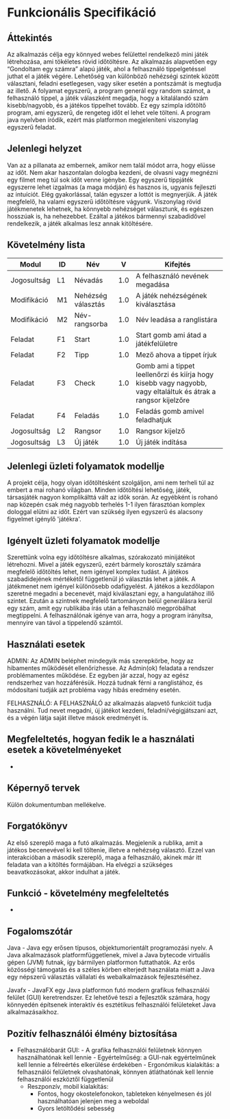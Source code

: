 # Funkcionális Specifikáció

## Áttekintés

Az alkalmazás célja egy könnyed webes felülettel rendelkező mini játék létrehozása, ami tökéletes rövid időtöltésre. Az alkalmazás alapvetően egy “Gondoltam egy számra” alapú játék, ahol a felhasználó tippelgetéssel juthat el a játék végére. Lehetőség van különböző nehézségi szintek között választani, feladni esetlegesen, vagy siker esetén a pontszámát is megtudja az illető. A folyamat egyszerű, a program generál egy random számot, a felhasználó tippel, a játék válaszként megadja, hogy a kitalálandó szám kisebb/nagyobb, és a játékos tippelhet tovább. Ez egy szimpla időtöltő program, ami egyszerű, de rengeteg időt el lehet vele tölteni. A program java nyelvben íródik, ezért más platformon megjeleníteni viszonylag egyszerű feladat.

## Jelenlegi helyzet

Van az a pillanata az embernek, amikor nem talál módot arra, hogy elüsse az időt. Nem akar haszontalan dologba kezdeni, de olvasni vagy megnézni egy filmet meg túl sok időt venne igénybe. Egy egyszerű tippjáték egyszerre lehet izgalmas (a maga módján) és hasznos is, ugyanis fejleszti az intuíciót. Elég gyakorlással, talán egyszer a lottót is megnyerjük. A játék megfelelő, ha valami egyszerű időtöltésre vágyunk. Viszonylag rövid játékmenetek lehetnek, ha könnyebb nehézséget választunk, és egészen hosszúak is, ha nehezebbet. Ezáltal a játékos bármennyi szabadidővel rendelkezik, a játék alkalmas lesz annak kitöltésére. 

## Követelmény lista

| Modul       | ID  | Név               | V   | Kifejtés                                       |
|-------------|-----|-------------------|-----|------------------------------------------------|
| Jogosultság | L1  | Névadás           | 1.0 | A felhasználó nevének megadása                |
| Modifikáció | M1  | Nehézség választás| 1.0 | A játék nehézségének kiválasztása             |
| Modifikáció | M2  | Név-rangsorba     | 1.0 | Név leadása a ranglistára                     |
| Feladat     | F1  | Start             | 1.0 | Start gomb ami átad a játékfelületre          |
| Feladat     | F2  | Tipp              | 1.0 | Mező ahova a tippet írjuk                     |
| Feladat     | F3  | Check             | 1.0 | Gomb ami a tippet leellenőrzi és kiírja hogy kisebb vagy nagyobb, vagy eltaláltuk és átrak a rangsor kijelzőre |
| Feladat     | F4  | Feladás           | 1.0 | Feladás gomb amivel feladhatjuk              |
| Jogosultság | L2  | Rangsor           | 1.0 | Rangsor kijelző                               |
| Jogosultság | L3  | Új játék          | 1.0 | Új játék indítása                              |

## Jelenlegi üzleti folyamatok modellje

A projekt célja, hogy olyan időtöltésként szolgáljon, ami nem terheli túl az embert a mai rohanó világban. Minden időtöltési lehetőség, játék, társasjáték nagyon komplikálttá vált az idők során. Az egyébként is rohanó nap közepén csak még nagyobb terhelés 1-1 ilyen fárasztóan komplex dologgal elütni az időt. Ezért van szükség ilyen egyszerű és alacsony figyelmet igénylő 'játékra'.

## Igényelt üzleti folyamatok modellje

Szerettünk volna egy időtöltésre alkalmas, szórakozató minijátékot létrehozni. Mivel a játék egyszerű, ezért bármely korosztály számára megfelelő időtöltés lehet, nem igényel komplex tudást. A játékos szabadidejének mértékétől függetlenül jó választás lehet a játék. A játékmenet nem igényel különösebb odafigyelést. A játékos a kezdőlapon szeretné megadni a becenevét, majd kiválasztani egy, a hangulatához illő szintet. Ezután a szintnek megfelelő tartományon belül generálásra kerül egy szám, amit egy rublikába írás után a felhasználó megpróbálhat megtippelni. A felhasználónak igénye van arra, hogy a program irányítsa, mennyire van távol a tippelendő számtól.

## Használati esetek

ADMIN: Az ADMIN beléphet mindegyik más szerepkörbe, hogy az hibamentes működését ellenőrizhesse. Az Admin(ok) feladata a rendszer problémamentes működése. Ez egyben jár azzal, hogy az egész rendszerhez van hozzáférésük. Hozzá tudnak férni a ranglistához, és módosítani tudják azt probléma vagy hibás eredmény esetén.

FELHASZNÁLÓ: A FELHASZNÁLÓ az alkalmazás alapvető funkcióit tudja használni. Tud nevet megadni, új játékot kezdeni, feladni/végigjátszani azt, és a végén látja saját illetve mások eredményét is. 

## Megfeleltetés, hogyan fedik le a használati esetek a követelményeket 

-

## Képernyő tervek

Külön dokumentumban mellékelve. 

## Forgatókönyv

Az első szereplő maga a futó alkalmazás. Megjelenik a rublika, amit a játékos becenevével ki kell töltenie, illetve a nehézség választó. Ezzel van interakcióban a második szereplő, maga a felhasználó, akinek már itt feladata van a kitöltés formájában. Ha elvégzi a szükséges beavatkozásokat, akkor indulhat a játék.

## Funkció - követelmény megfeleltetés 

-

## Fogalomszótár

Java  -  Java egy erősen típusos, objektumorientált programozási nyelv. A Java alkalmazások platformfüggetlenek, mivel a Java bytecode virtuális gépen (JVM) futnak, így bármilyen platformon futtathatók. Az erős közösségi támogatás és a széles körben elterjedt használata miatt a Java egy népszerű választás vállalati és webalkalmazások fejlesztéséhez.
  
Javafx  -  JavaFX egy Java platformon futó modern grafikus felhasználói felület (GUI) keretrendszer. Ez lehetővé teszi a fejlesztők számára, hogy könnyedén építsenek interaktív és esztétikus felhasználói felületeket Java alkalmazásaikhoz.

## Pozitív felhasználói élmény biztosítása
- Felhasználóbarát GUI:
      - A grafika felhasználói felületnek könnyen használhatónak kell lennie
      - Egyértelműség: a GUI-nak egyértelműnek kell lennie a félreértés elkerülése érdekében
      - Ergonómikus kialakítás: a felhasználói felületnek olvashatónak, könnyen átláthatónak kell lennie felhasználói eszköztől függetlenül
  - Reszponzív, mobil kialakítás:
      - Fontos, hogy okostelefonokon, tableteken kényelmesen és jól használhatóan jelenjen meg a weboldal
      - Gyors letöltődési sebesség
